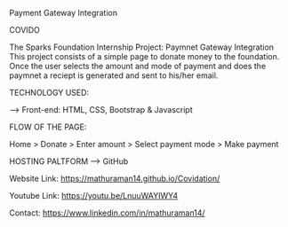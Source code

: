 Payment Gateway Integration

COVIDO

The Sparks Foundation Internship Project: Paymnet Gateway Integration
This project consists of a simple page to donate money to the foundation.
Once the user selects the amount and mode of payment and does the paymnet a reciept is generated and sent to his/her email.

TECHNOLOGY USED:

--> Front-end: HTML, CSS, Bootstrap & Javascript

FLOW OF THE PAGE:

Home > Donate > Enter amount > Select payment mode > Make payment

HOSTING PALTFORM --> GitHub

Website Link: https://mathuraman14.github.io/Covidation/

Youtube Link: https://youtu.be/LnuuWAYIWY4

Contact: https://www.linkedin.com/in/mathuraman14/
